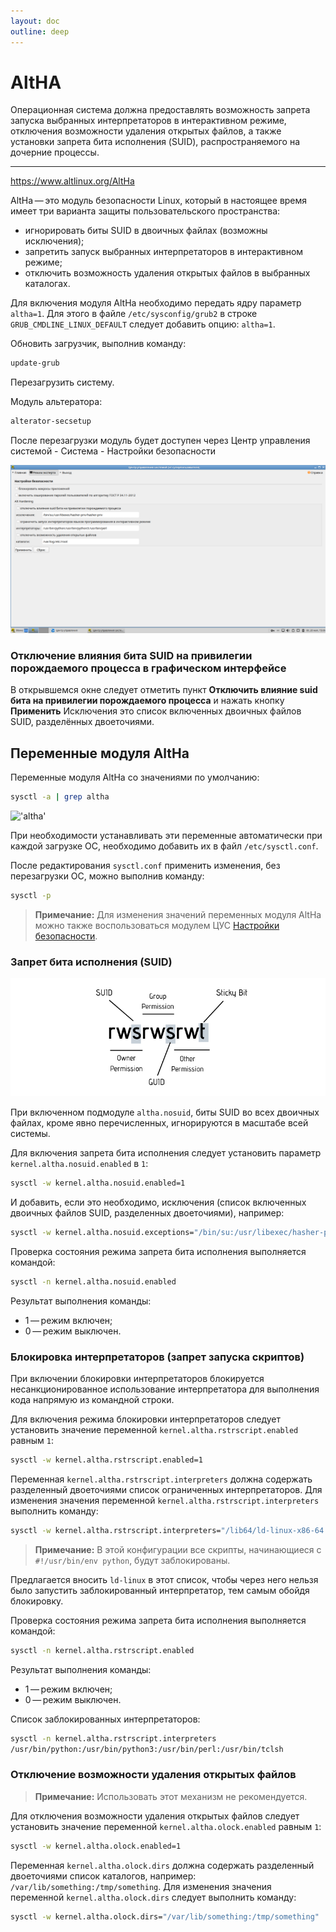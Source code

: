 ```yaml
---
layout: doc
outline: deep
---
```


# AltHA

Операционная система должна предоставлять возможность запрета запуска выбранных интерпретаторов в интерактивном режиме, отключения возможности удаления открытых файлов, а также установки запрета бита исполнения (SUID), распространяемого на дочерние процессы. 

___

https://www.altlinux.org/AltHa

AltHa — это модуль безопасности Linux, который в настоящее время имеет три варианта защиты пользовательского пространства:
- игнорировать биты SUID в двоичных файлах (возможны исключения);
- запретить запуск выбранных интерпретаторов в интерактивном режиме;
- отключить возможность удаления открытых файлов в выбранных каталогах.

Для включения модуля AltHa необходимо передать ядру параметр `altha=1`. Для этого в файле `/etc/sysconfig/grub2` в строке `GRUB_CMDLINE_LINUX_DEFAULT` следует добавить опцию: `altha=1`.

Обновить загрузчик, выполнив команду:

```bash
update-grub
```

Перезагрузить систему. 

Модуль альтератора:

```bash
alterator-secsetup
```

После перезагрузки модуль будет доступен через Центр управления системой - Система - Настройки безопасности

!['altha'](/img/altha.png)

### Отключение влияния бита SUID на привилегии порождаемого процесса в графическом интерфейсе

В открывшемся окне следует отметить пункт **Отключить влияние suid бита на привилегии порождаемого процесса** и нажать кнопку **Применить**
Исключения это список включенных двоичных файлов SUID, разделённых двоеточиями.

## Переменные модуля AltHa

Переменные модуля AltHa со значениями по умолчанию:

```bash
sysctl -a | grep altha
```

!['altha'](/public/img/sysctlaltha.png)

При необходимости устанавливать эти переменные автоматически при каждой загрузке ОС, необходимо добавить их в файл `/etc/sysctl.conf`.

После редактирования `sysctl.conf` применить изменения, без перезагрузки ОС, можно выполнив команду:

```bash
sysctl -p
```

>**Примечание:** Для изменения значений переменных модуля AltHa можно также воспользоваться модулем ЦУС [Настройки безопасности](https://www.altlinux.org/Alterator-secsetup "Alterator-secsetup").

### Запрет бита исполнения (SUID)

!['altha'](/img/20250602125016.png)

При включенном подмодуле `altha.nosuid`, биты SUID во всех двоичных файлах, кроме явно перечисленных, игнорируются в масштабе всей системы.

Для включения запрета бита исполнения следует установить параметр `kernel.altha.nosuid.enabled` в `1`:

```bash
sysctl -w kernel.altha.nosuid.enabled=1
```

И добавить, если это необходимо, исключения (список включенных двоичных файлов SUID, разделенных двоеточиями), например:

```bash
sysctl -w kernel.altha.nosuid.exceptions="/bin/su:/usr/libexec/hasher-priv/hasher-priv"
```

Проверка состояния режима запрета бита исполнения выполняется командой:

```bash
sysctl -n kernel.altha.nosuid.enabled
```

Результат выполнения команды:

- 1 — режим включен;
- 0 — режим выключен.

### Блокировка интерпретаторов (запрет запуска скриптов)

При включении блокировки интерпретаторов блокируется несанкционированное использование интерпретатора для выполнения кода напрямую из командной строки.

Для включения режима блокировки интерпретаторов следует установить значение переменной `kernel.altha.rstrscript.enabled` равным `1`:

```bash
sysctl -w kernel.altha.rstrscript.enabled=1
```

Переменная `kernel.altha.rstrscript.interpreters` должна содержать разделенный двоеточиями список ограниченных интерпретаторов. Для изменения значения переменной `kernel.altha.rstrscript.interpreters` выполнить команду:

```bash
sysctl -w kernel.altha.rstrscript.interpreters="/lib64/ld-linux-x86-64.so.2:/usr/bin/python:/usr/bin/python3:/usr/bin/perl:/usr/bin/tclsh"
```

>**Примечание:** В этой конфигурации все скрипты, начинающиеся с `#!/usr/bin/env python`, будут заблокированы.
  
Предлагается вносить `ld-linux` в этот список, чтобы через него нельзя было запустить заблокированный интерпретатор, тем самым обойдя блокировку.

Проверка состояния режима запрета бита исполнения выполняется командой:

```bash
sysctl -n kernel.altha.rstrscript.enabled
```

Результат выполнения команды:

- 1 — режим включен;
- 0 — режим выключен.

Список заблокированных интерпретаторов:

```bash
sysctl -n kernel.altha.rstrscript.interpreters
/usr/bin/python:/usr/bin/python3:/usr/bin/perl:/usr/bin/tclsh
```

### Отключение возможности удаления открытых файлов

> **Примечание:** Использовать этот механизм не рекомендуется.

Для отключения возможности удаления открытых файлов следует установить значение переменной `kernel.altha.olock.enabled` равным `1`:

```bash
sysctl -w kernel.altha.olock.enabled=1
```

Переменная `kernel.altha.olock.dirs` должна содержать разделенный двоеточиями список каталогов, например: `/var/lib/something:/tmp/something`. Для изменения значения переменной `kernel.altha.olock.dirs` следует выполнить команду:

```bash
sysctl -w kernel.altha.olock.dirs="/var/lib/something:/tmp/something"
```


